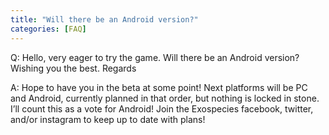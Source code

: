 ```yaml
---
title: "Will there be an Android version?"
categories: [FAQ]
---
```


Q: Hello, very eager to try the game.
Will there be an Android version?
Wishing you the best.
Regards

A: Hope to have you in the beta at some point! Next platforms will be PC and Android, currently planned in that order, but nothing is locked in stone. I’ll count this as a vote for Android! Join the Exospecies facebook, twitter,
and/or instagram to keep up to date with plans!